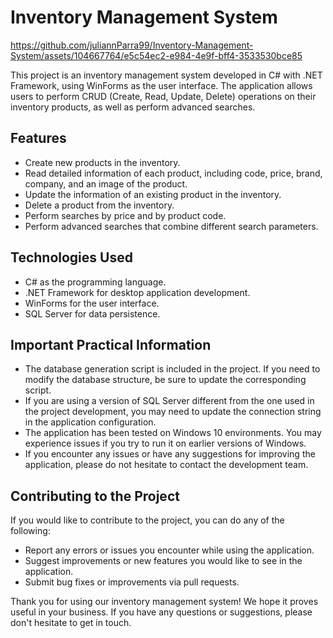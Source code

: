 
# Inventory Management System


https://github.com/juliannParra99/Inventory-Management-System/assets/104667764/e5c54ec2-e984-4e9f-bff4-3533530bce85


This project is an inventory management system developed in C# with .NET Framework, using WinForms as the user interface. The application allows users to perform CRUD (Create, Read, Update, Delete) operations on their inventory products, as well as perform advanced searches.


## Features

- Create new products in the inventory.
- Read detailed information of each product, including code, price, brand, company, and an image of the product.
- Update the information of an existing product in the inventory.
- Delete a product from the inventory.
- Perform searches by price and by product code.
- Perform advanced searches that combine different search parameters.

## Technologies Used

- C# as the programming language.
- .NET Framework for desktop application development.
- WinForms for the user interface.
- SQL Server for data persistence.

## Important Practical Information

- The database generation script is included in the project. If you need to modify the database structure, be sure to update the corresponding script.
- If you are using a version of SQL Server different from the one used in the project development, you may need to update the connection string in the application configuration.
- The application has been tested on Windows 10 environments. You may experience issues if you try to run it on earlier versions of Windows.
- If you encounter any issues or have any suggestions for improving the application, please do not hesitate to contact the development team.

## Contributing to the Project

If you would like to contribute to the project, you can do any of the following:

- Report any errors or issues you encounter while using the application.
- Suggest improvements or new features you would like to see in the application.
- Submit bug fixes or improvements via pull requests.


Thank you for using our inventory management system! We hope it proves useful in your business. If you have any questions or suggestions, please don't hesitate to get in touch.

